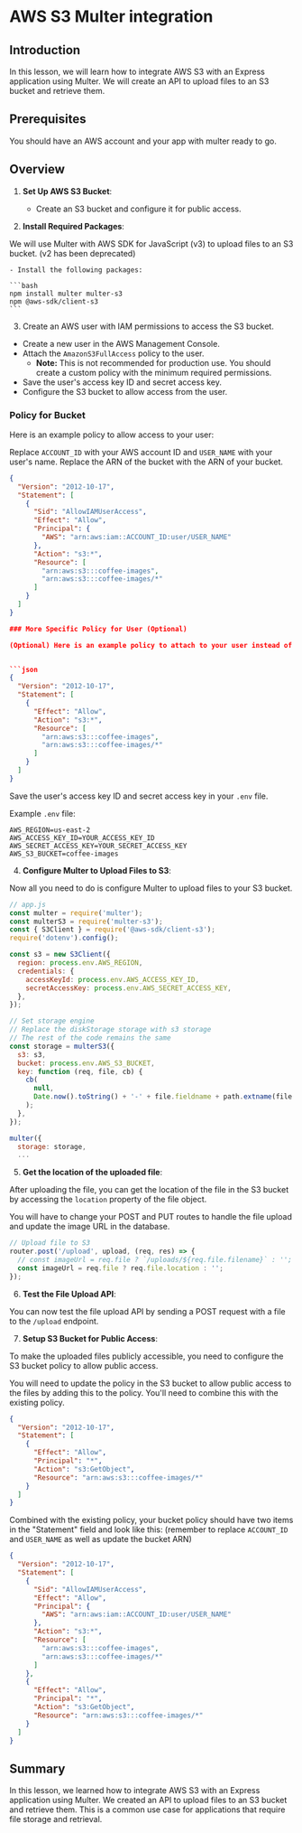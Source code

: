 # AWS S3 Multer integration

## Introduction

In this lesson, we will learn how to integrate AWS S3 with an Express application using Multer. We will create an API to upload files to an S3 bucket and retrieve them.

## Prerequisites

You should have an AWS account and your app with multer ready to go.

## Overview

1. **Set Up AWS S3 Bucket**:
   - Create an S3 bucket and configure it for public access.

2. **Install Required Packages**:

We will use Multer with AWS SDK for JavaScript (v3) to upload files to an S3 bucket. (v2 has been deprecated)

    - Install the following packages:

    ```bash
    npm install multer multer-s3
    npm @aws-sdk/client-s3
    ```

3. Create an AWS user with IAM permissions to access the S3 bucket.

  - Create a new user in the AWS Management Console.
  - Attach the `AmazonS3FullAccess` policy to the user.
    - **Note:** This is not recommended for production use. You should create a custom policy with the minimum required permissions.
  - Save the user's access key ID and secret access key.
  - Configure the S3 bucket to allow access from the user.

### Policy for Bucket

Here is an example policy to allow access to your user:

Replace `ACCOUNT_ID` with your AWS account ID and `USER_NAME` with your user's name. Replace the ARN of the bucket with the ARN of your bucket.

```json
{
  "Version": "2012-10-17",
  "Statement": [
    {
      "Sid": "AllowIAMUserAccess",
      "Effect": "Allow",
      "Principal": {
        "AWS": "arn:aws:iam::ACCOUNT_ID:user/USER_NAME"
      },
      "Action": "s3:*",
      "Resource": [
        "arn:aws:s3:::coffee-images",
        "arn:aws:s3:::coffee-images/*"
      ]
    }
  ]
}

### More Specific Policy for User (Optional)

(Optional) Here is an example policy to attach to your user instead of S3FullAccess:


```json
{
  "Version": "2012-10-17",
  "Statement": [
    {
      "Effect": "Allow",
      "Action": "s3:*",
      "Resource": [
        "arn:aws:s3:::coffee-images",
        "arn:aws:s3:::coffee-images/*"
      ]
    }
  ]
}
```

Save the user's access key ID and secret access key in your `.env` file.

Example `.env` file:

```env
AWS_REGION=us-east-2
AWS_ACCESS_KEY_ID=YOUR_ACCESS_KEY_ID
AWS_SECRET_ACCESS_KEY=YOUR_SECRET_ACCESS_KEY
AWS_S3_BUCKET=coffee-images
```

4. **Configure Multer to Upload Files to S3**:

Now all you need to do is configure Multer to upload files to your S3 bucket.

```js
// app.js
const multer = require('multer');
const multerS3 = require('multer-s3');
const { S3Client } = require('@aws-sdk/client-s3');
require('dotenv').config();

const s3 = new S3Client({
  region: process.env.AWS_REGION,
  credentials: {
    accessKeyId: process.env.AWS_ACCESS_KEY_ID,
    secretAccessKey: process.env.AWS_SECRET_ACCESS_KEY,
  },
});

// Set storage engine
// Replace the diskStorage storage with s3 storage
// The rest of the code remains the same
const storage = multerS3({
  s3: s3,
  bucket: process.env.AWS_S3_BUCKET,
  key: function (req, file, cb) {
    cb(
      null,
      Date.now().toString() + '-' + file.fieldname + path.extname(file.originalname)
    );
  },
});

multer({
  storage: storage,
  ...
```

5. **Get the location of the uploaded file**:

After uploading the file, you can get the location of the file in the S3 bucket by accessing the `location` property of the file object.

You will have to change your POST and PUT routes to handle the file upload and update the image URL in the database.

```js
// Upload file to S3
router.post('/upload', upload, (req, res) => {
  // const imageUrl = req.file ? `/uploads/${req.file.filename}` : '';
  const imageUrl = req.file ? req.file.location : '';
});
```

6. **Test the File Upload API**:

You can now test the file upload API by sending a POST request with a file to the `/upload` endpoint.

7. **Setup S3 Bucket for Public Access**:

To make the uploaded files publicly accessible, you need to configure the S3 bucket policy to allow public access.

You will need to update the policy in the S3 bucket to allow public access to the files by adding this to the policy. You'll need to combine this with the existing policy.

```json
{
  "Version": "2012-10-17",
  "Statement": [
    {
      "Effect": "Allow",
      "Principal": "*",
      "Action": "s3:GetObject",
      "Resource": "arn:aws:s3:::coffee-images/*"
    }
  ]
}
```

Combined with the existing policy, your bucket policy should have two items in the "Statement" field and look like this: (remember to replace `ACCOUNT_ID` and `USER_NAME` as well as update the bucket ARN)

```json
{
  "Version": "2012-10-17",
  "Statement": [
    {
      "Sid": "AllowIAMUserAccess",
      "Effect": "Allow",
      "Principal": {
        "AWS": "arn:aws:iam::ACCOUNT_ID:user/USER_NAME"
      },
      "Action": "s3:*",
      "Resource": [
        "arn:aws:s3:::coffee-images",
        "arn:aws:s3:::coffee-images/*"
      ]
    },
    {
      "Effect": "Allow",
      "Principal": "*",
      "Action": "s3:GetObject",
      "Resource": "arn:aws:s3:::coffee-images/*"
    }
  ]
}
```

## Summary

In this lesson, we learned how to integrate AWS S3 with an Express application using Multer. We created an API to upload files to an S3 bucket and retrieve them. This is a common use case for applications that require file storage and retrieval.
